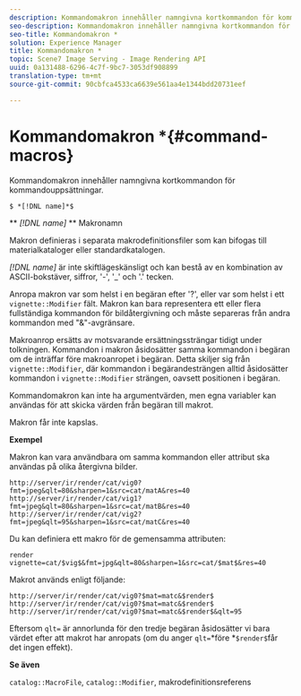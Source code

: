 ```yaml
---
description: Kommandomakron innehåller namngivna kortkommandon för kommandouppsättningar.
seo-description: Kommandomakron innehåller namngivna kortkommandon för kommandouppsättningar.
seo-title: Kommandomakron *
solution: Experience Manager
title: Kommandomakron *
topic: Scene7 Image Serving - Image Rendering API
uuid: 0a131488-6296-4c7f-9bc7-3053df908899
translation-type: tm+mt
source-git-commit: 90cbfca4533ca6639e561aa4e1344bdd20731eef

---
```



# Kommandomakron *{#command-macros}

Kommandomakron innehåller namngivna kortkommandon för kommandouppsättningar.

`$ *[!DNL name]*$`

** *[!DNL name]* ** Makronamn

Makron definieras i separata makrodefinitionsfiler som kan bifogas till materialkataloger eller standardkatalogen.

*[!DNL name]* är inte skiftlägeskänsligt och kan bestå av en kombination av ASCII-bokstäver, siffror, &#39;-&#39;, &#39;_&#39; och &#39;.&#39; tecken.

Anropa makron var som helst i en begäran efter &#39;?&#39;, eller var som helst i ett `vignette::Modifier` fält. Makron kan bara representera ett eller flera fullständiga kommandon för bildåtergivning och måste separeras från andra kommandon med &quot;&amp;&quot;-avgränsare.

Makroanrop ersätts av motsvarande ersättningssträngar tidigt under tolkningen. Kommandon i makron åsidosätter samma kommandon i begäran om de inträffar före makroanropet i begäran. Detta skiljer sig från `vignette::Modifier`, där kommandon i begärandesträngen alltid åsidosätter kommandon i `vignette::Modifier` strängen, oavsett positionen i begäran.

Kommandomakron kan inte ha argumentvärden, men egna variabler kan användas för att skicka värden från begäran till makrot.

Makron får inte kapslas.

**Exempel**

Makron kan vara användbara om samma kommandon eller attribut ska användas på olika återgivna bilder.

`http://server/ir/render/cat/vig0?fmt=jpeg&qlt=80&sharpen=1&src=cat/matA&res=40 http://server/ir/render/cat/vig1?fmt=jpeg&qlt=80&sharpen=1&src=cat/matB&res=40 http://server/ir/render/cat/vig2?fmt=jpeg&qlt=95&sharpen=1&src=cat/matC&res=40`

Du kan definiera ett makro för de gemensamma attributen:

`render vignette=cat/$vig$&fmt=jpg&qlt=80&sharpen=1&src=cat/$mat$&res=40`

Makrot används enligt följande:

`http://server/ir/render/cat/vig0?$mat=matc&$render$ http://server/ir/render/cat/vig0?$mat=matc&$render$ http://server/ir/render/cat/vig0?$mat=matc&$render$&qlt=95`

Eftersom `qlt=` är annorlunda för den tredje begäran åsidosätter vi bara värdet efter att makrot har anropats (om du anger `qlt=`*före *`$render$`får det ingen effekt).

**Se även**

`catalog::MacroFile`, `catalog::Modifier`, makrodefinitionsreferens

<!--<a id="section_297B7FCB285F4891AA76DF8393089931"></a>-->

